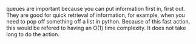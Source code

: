 queues are important because you can put information first in, first out.
They are good for quick retrieval of information, for example, when you need
to pop off something off a list in python. Because of this fast action, this would
be refered to having an O(1) time complexity. It does not take long to do the action.
